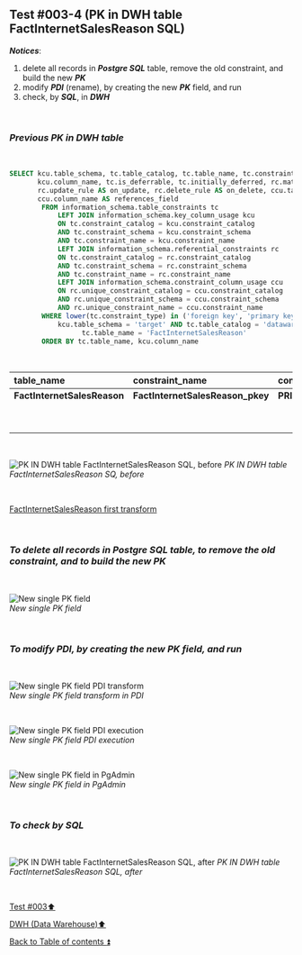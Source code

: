 ## Test #003-4 (PK in DWH table FactInternetSalesReason SQL)  

**_Notices_**:  

1. delete all records in **_Postgre SQL_** table, remove the old constraint, and build the new **_PK_**   
2. modify **_PDI_** (rename), by creating the new **_PK_** field, and run  
3. check, by **_SQL_**, in **_DWH_**  

<p><br></p>

### **_Previous PK in DWH table_**  

<p><br></p> 

````SQL
SELECT kcu.table_schema, tc.table_catalog, tc.table_name, tc.constraint_name, tc.constraint_type, 
	   kcu.column_name, tc.is_deferrable, tc.initially_deferred, rc.match_option AS match_type, 
	   rc.update_rule AS on_update, rc.delete_rule AS on_delete, ccu.table_name AS references_table,
	   ccu.column_name AS references_field
		FROM information_schema.table_constraints tc
			LEFT JOIN information_schema.key_column_usage kcu
			ON tc.constraint_catalog = kcu.constraint_catalog
			AND tc.constraint_schema = kcu.constraint_schema
			AND tc.constraint_name = kcu.constraint_name
			LEFT JOIN information_schema.referential_constraints rc
			ON tc.constraint_catalog = rc.constraint_catalog
			AND tc.constraint_schema = rc.constraint_schema
			AND tc.constraint_name = rc.constraint_name
			LEFT JOIN information_schema.constraint_column_usage ccu
			ON rc.unique_constraint_catalog = ccu.constraint_catalog
			AND rc.unique_constraint_schema = ccu.constraint_schema
			AND rc.unique_constraint_name = ccu.constraint_name
		WHERE lower(tc.constraint_type) in ('foreign key', 'primary key') AND
			kcu.table_schema = 'target' AND tc.table_catalog = 'datawarehouse' AND tc.table_name<> 'Metadata' AND
                  tc.table_name = 'FactInternetSalesReason'
		ORDER BY tc.table_name, kcu.column_name
````

<p><br></p>

| table_name                    | constraint_name                  | constraint_type   | column_name           | new PK                        |
| :---------------------------- | :------------------------------- | :---------------- | :-------------------- | :---------------------------- |
| **FactInternetSalesReason**   | **FactInternetSalesReason_pkey** | **PRIMARY KEY**   | SalesOrderLineNumber  | **FactInternetSalesReasonPK** |
|                               |                                  |                   | SalesOrderNumber      |                               |
|                               |                                  |                   | SalesReasonKey        |                               |

<p><br></p>

![PK IN DWH table FactInternetSalesReason SQL, before](https://i.imgur.com/ZzyWxmM.png)
_PK IN DWH table FactInternetSalesReason SQ, before_  

<p><br></p>

[FactInternetSalesReason first transform](../dbo.FactInternetSalesReason.md)

<p><br></p>

### **_To delete all records in Postgre SQL table, to remove the old constraint, and to build the new PK_**

<p><br></p>

![New single PK field](https://i.imgur.com/3vai5pu.png)  
_New single PK field_  

<p><br></p>

### **_To modify PDI, by creating the new PK field, and run_**

<p><br></p>

![New single PK field PDI transform](https://i.imgur.com/IH2TX4I.png)  
_New single PK field transform in PDI_  

<p><br></p>

![New single PK field PDI execution](https://i.imgur.com/oo9DHFR.png)  
_New single PK field PDI execution_  

<p><br></p>

![New single PK field in PgAdmin](https://i.imgur.com/adGkKsd.png)  
_New single PK field in PgAdmin_  

<p><br></p>

### **_To check by SQL_**

<p><br></p>

![PK IN DWH table FactInternetSalesReason SQL, after](https://i.imgur.com/xfmgI6u.png)
_PK IN DWH table FactInternetSalesReason SQL, after_  

<p><br></p>

[Test #003:arrow_up:](t003.md)  

[DWH (Data Warehouse):arrow_up:](../dwh.md)  

[Back to Table of contents :arrow_double_up:](../../README.md)   